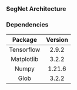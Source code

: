 ### SegNet Architecture


### Dependencies

|  Package   | Version |
|:----------:|:-------:|
| Tensorflow |  2.9.2  |
| Matplotlib |  3.2.2  |
|   Numpy    | 1.21.6  |
|    Glob    |  3.2.2  |